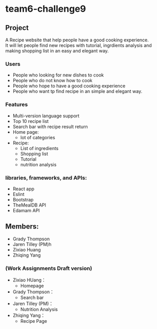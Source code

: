# team6-challenge9



## Project
A Recipe website that help people have a good cooking experience.
<br>It will let people find new recipes with tutorial, ingrdients analysis and  making shopping list in an easy and elegant way.

### Users
- People who looking for new dishes to cook
- People who do not know how to cook
- People who hope to have a good cooking experience 
- People who want tp find recipe in an simple and elegant way.

### Features
- Multi-version language support
- Top 10 recipe list
- Search bar with recipe result return 
- Home page: 
    - lot of categories
- Recipe:
    - List of ingredients
    - Shopping list
    - Tutorial
    - nutrition analysis

### libraries, frameworks, and APIs:
- React app
- Eslint
- Bootstrap
- TheMealDB API 
- Edamam API

## Members: 
- Grady Thompson 
- Jaren Tilley (PM)h
- Zixiao Huang
- Zhiqing Yang

### (Work Assignments Draft version)
- Zixiao HUang：
    - Homepage
- Grady Thompson： 
    - Search bar
- Jaren Tilley (PM)：
    - Nutrition Analysis
- Zhiqing Yang：
    - Recipe Page






